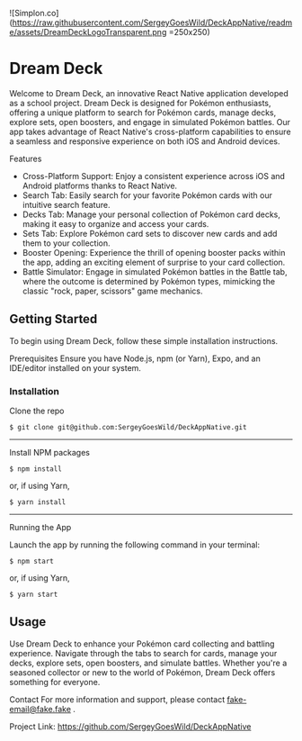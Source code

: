 ![Simplon.co](https://raw.githubusercontent.com/SergeyGoesWild/DeckAppNative/readme/assets/DreamDeckLogoTransparent.png =250x250)
# Dream Deck


Welcome to Dream Deck, an innovative React Native application developed as a school project. Dream Deck is designed for Pokémon enthusiasts, offering a unique platform to search for Pokémon cards, manage decks, explore sets, open boosters, and engage in simulated Pokémon battles. Our app takes advantage of React Native's cross-platform capabilities to ensure a seamless and responsive experience on both iOS and Android devices.

Features

* Cross-Platform Support: Enjoy a consistent experience across iOS and Android platforms thanks to React Native.
* Search Tab: Easily search for your favorite Pokémon cards with our intuitive search feature.
* Decks Tab: Manage your personal collection of Pokémon card decks, making it easy to organize and access your cards.
* Sets Tab: Explore Pokémon card sets to discover new cards and add them to your collection.
* Booster Opening: Experience the thrill of opening booster packs within the app, adding an exciting element of surprise to your card collection.
* Battle Simulator: Engage in simulated Pokémon battles in the Battle tab, where the outcome is determined by Pokémon types, mimicking the classic "rock, paper, scissors" game mechanics.

## Getting Started

To begin using Dream Deck, follow these simple installation instructions.

Prerequisites
Ensure you have Node.js, npm (or Yarn), Expo, and an IDE/editor installed on your system.

### Installation

Clone the repo

```
$ git clone git@github.com:SergeyGoesWild/DeckAppNative.git
```
-----------------
 Install NPM packages

```
$ npm install
```

or, if using Yarn,

```
$ yarn install
```
-----------------
 Running the App

Launch the app by running the following command in your terminal:

```
$ npm start
```
or, if using Yarn,

```
$ yarn start
```

## Usage

Use Dream Deck to enhance your Pokémon card collecting and battling experience. Navigate through the tabs to search for cards, manage your decks, explore sets, open boosters, and simulate battles. Whether you're a seasoned collector or new to the world of Pokémon, Dream Deck offers something for everyone.

Contact
For more information and support, please contact fake-email@fake.fake .

Project Link: https://github.com/SergeyGoesWild/DeckAppNative

